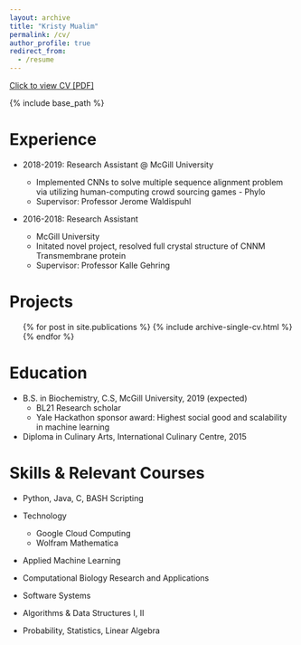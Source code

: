 ```yaml
---
layout: archive
title: "Kristy Mualim"
permalink: /cv/
author_profile: true
redirect_from:
  - /resume
---
```


[Click to view CV [PDF]](https://kmualim.github.com/files/cv.pdf)
<!-- <embed src="http://kmualim.github..com/files/cv.pdf" width="650" height="1800" type='application/pdf'> -->

{% include base_path %}

Experience
======
* 2018-2019: Research Assistant @ McGill University
  * Implemented CNNs to solve multiple sequence alignment problem via utilizing human-computing crowd sourcing games - Phylo
  * Supervisor: Professor Jerome Waldispuhl

* 2016-2018: Research Assistant
  * McGill University
  * Initated novel project, resolved full crystal structure of CNNM Transmembrane protein
  * Supervisor: Professor Kalle Gehring

Projects
======
  <ul>{% for post in site.publications %}
    {% include archive-single-cv.html %}
  {% endfor %}</ul>

Education
======
* B.S. in Biochemistry, C.S, McGill University, 2019 (expected)
  * BL21 Research scholar
  * Yale Hackathon sponsor award: Highest social good and scalability in machine learning 
* Diploma in Culinary Arts, International Culinary Centre, 2015 

Skills & Relevant Courses
======
* Python, Java, C, BASH Scripting
* Technology
  * Google Cloud Computing
  * Wolfram Mathematica
  
* Applied Machine Learning 
* Computational Biology Research and Applications
* Software Systems
* Algorithms & Data Structures I, II
* Probability, Statistics, Linear Algebra



  
